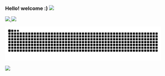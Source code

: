 ### Hello! welcome :) <img src="https://github.com/leticiadasilva/leticiadasilva/blob/main/images/Hi.gif" width="30px">

<div>
  <a href="https://github.com/scussel">
  <img height="170em" src="https://github-readme-stats.vercel.app/api?username=scussel&show_icons=true&theme=dark&include_all_commits=true&count_private=true"/>
  <img height="170em" src="https://github-readme-stats.vercel.app/api/top-langs/?username=scussel&layout=compact&langs_count=7&theme=dark"/>
</div>

![Snake animation](https://github.com/scussel/scussel/blob/output/github-contribution-grid-snake.svg)

![](https://komarev.com/ghpvc/?username=scussel&color=red&style=flat)
